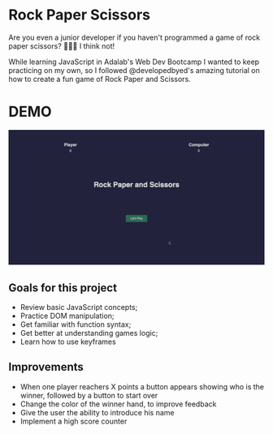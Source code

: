 # Rock Paper Scissors

Are you even a junior developer if you haven't programmed a game of rock paper scissors? 🤷🏻‍♀️ I think not!

While learning JavaScript in Adalab's Web Dev Bootcamp I wanted to keep practicing on my own, so I followed @developedbyed's amazing tutorial on how to create a fun game of Rock Paper and Scissors.

# DEMO

![demo](/images/hangman.gif)

## Goals for this project

- Review basic JavaScript concepts;
- Practice DOM manipulation;
- Get familiar with function syntax;
- Get better at understanding games logic;
- Learn how to use keyframes

## Improvements

- When one player reachers X points a button appears showing who is the winner, followed by a button to start over
- Change the color of the winner hand, to improve feedback
- Give the user the ability to introduce his name
- Implement a high score counter
